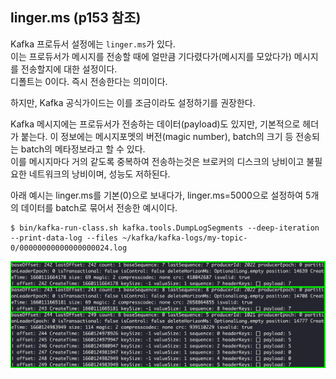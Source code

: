 ## linger.ms (p153 참조)
Kafka 프로듀서 설정에는 `linger.ms`가 있다.  
이는 프로듀서가 메시지를 전송할 때에 얼만큼 기다렸다가(메시지를 모았다가) 메시지를 전송할지에 대한 설정이다.  
디폴트는 0이다. 즉시 전송한다는 의미이다.  

하지만, Kafka 공식가이드는 이를 조금이라도 설정하기를 권장한다.    

Kafka 메시지에는 프로듀서가 전송하는 데이터(payload)도 있지만, 기본적으로 헤더가 붙는다.
이 정보에는 메시지포멧의 버전(magic number), batch의 크기 등 전송되는 batch의 메타정보라고 할 수 있다.  
이를 메시지마다 거의 같도록 중복하여 전송하는것은 브로커의 디스크의 낭비이고 불필요한 네트워크의 낭비이며, 성능도 저하된다.  

아래 예시는 linger.ms를 기본(0)으로 보내다가, linger.ms=5000으로 설정하여 5개의 데이터를 batch로 묶어서 전송한 예시이다.

~~~
$ bin/kafka-run-class.sh kafka.tools.DumpLogSegments --deep-iteration --print-data-log --files ~/kafka/kafka-logs/my-topic-0/00000000000000000024.log
~~~

![dump-1](img/dump-1.png)